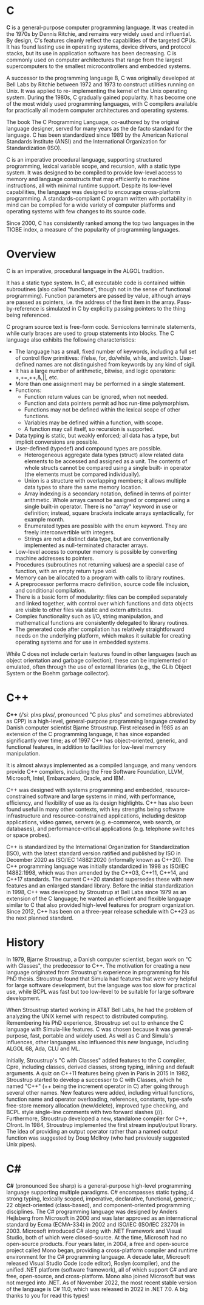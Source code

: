 # C

**C** is a general-purpose computer programming language. It was created in the 1970s by Dennis Ritchie, and remains very widely used and influential. By design, C's features cleanly reflect the capabilities of the targeted CPUs. It has found lasting use in operating systems, device drivers, and protocol stacks, but its use in application software has been decreasing. C is commonly used on computer architectures that range from the largest supercomputers to the smallest microcontrollers and embedded systems.

A successor to the programming language B, C was originally developed at Bell Labs by Ritchie between 1972 and 1973 to construct utilities running on Unix. It was applied to re-
implementing the kernel of the Unix operating system. During the 1980s, C gradually gained popularity. It has become one of the most widely used programming languages, with C compilers 
available for practically all modern computer architectures and operating systems.

The book The C Programming Language, co-authored by the original language designer, served for many years as the de facto standard for the language. C has been standardized since 1989 by the American National Standards Institute (ANSI) and the International Organization for Standardization (ISO).

C is an imperative procedural language, supporting structured programming, lexical variable scope, and recursion, with a static type system. It was designed to be compiled to provide low-level access to memory and language constructs that map efficiently to machine instructions, all with minimal runtime support. Despite its low-level capabilities, the language was designed to encourage cross-platform programming. A standards-compliant C program written with portability in mind can be compiled for a wide variety of computer platforms and operating systems with few changes to its source code.

Since 2000, C has consistently ranked among the top two languages in the TIOBE index, a measure of the popularity of programming languages.


# Overview
C is an imperative, procedural language in the ALGOL tradition.

It has a static type system. In C, all executable code is contained within subroutines (also called "functions", though not in the sense of functional programming). Function parameters are passed by value, although arrays are passed as pointers, i.e. the address of the first item in the array. Pass-by-reference is simulated in C by explicitly passing pointers to the thing being referenced.


C program source text is free-form code. Semicolons terminate statements, while curly braces are used to group statements into blocks.
The C language also exhibits the following characteristics:
-	The language has a small, fixed number of keywords, including a full set of control flow primitives: if/else, for, do/while, while, and switch. User-defined names are not distinguished from keywords by any kind of sigil.
-	It has a large number of arithmetic, bitwise, and logic operators: +,+=,++,&,||, etc.
-	More than one assignment may be performed in a single statement.
-	Functions:
    -	Function return values can be ignored, when not needed.
    -	Function and data pointers permit ad hoc run-time polymorphism.
    - Functions may not be defined within the lexical scope of other functions.
    - Variables may be defined within a function, with scope.
    - A function may call itself, so recursion is supported.
-	Data typing is static, but weakly enforced; all data has a type, but implicit conversions are possible.
-	User-defined (typedef) and compound types are possible.
    -	Heterogeneous aggregate data types (struct) allow related data elements to be accessed and assigned as a unit. The contents of whole structs cannot be compared using a single built- in operator (the elements must be compared individually).
    -	Union is a structure with overlapping members; it allows multiple data types to share the same memory location.
    -	Array indexing is a secondary notation, defined in terms of pointer arithmetic. Whole arrays cannot be assigned or compared using a single built-in operator. There is no "array" keyword in use or definition; instead, square brackets indicate arrays syntactically, for example month.
    -	Enumerated types are possible with the enum keyword. They are freely interconvertible with integers.
    -	Strings are not a distinct data type, but are conventionally implemented as null-terminated character arrays.
-	Low-level access to computer memory is possible by converting machine addresses to pointers.
-	Procedures (subroutines not returning values) are a special case of function, with an empty return type void.
-	Memory can be allocated to a program with calls to library routines.
-	A preprocessor performs macro definition, source code file inclusion, and conditional compilation.
-	There is a basic form of modularity: files can be compiled separately and linked together, with control over which functions and data objects are visible to other files via static and extern attributes.
-	Complex functionality such as I/O, string manipulation, and mathematical functions are consistently delegated to library routines.
-	The generated code after compilation has relatively straightforward needs on the underlying platform, which makes it suitable for creating operating systems and for use in embedded systems.

While C does not include certain features found in other languages (such as object orientation and garbage collection), these can be implemented or emulated, often through the use of external libraries (e.g., the GLib Object System or the Boehm garbage collector).

# C++
**C++** (/ˈsiː plʌs plʌs/, pronounced "C plus plus" and sometimes abbreviated as CPP) is a high-level, general-purpose programming language created by Danish computer scientist Bjarne Stroustrup. First released in 1985 as an extension of the C programming language, it has since expanded significantly over time; as of 1997 C++ has object-oriented, generic, and functional features, in addition to facilities for low-level memory manipulation.

It is almost always implemented as a compiled language, and many vendors provide C++ compilers, including the Free Software Foundation, LLVM, Microsoft, Intel, Embarcadero, Oracle, and IBM.

C++ was designed with systems programming and embedded, resource-constrained software and large systems in mind, with performance, efficiency, and flexibility of use as its design highlights. C++ has also been found useful in many other contexts, with key strengths being software infrastructure and resource-constrained applications, including desktop applications, video games, servers (e.g. e-commerce, web search, or databases), and performance-critical applications (e.g. telephone switches or space probes).

C++ is standardized by the International Organization for Standardization (ISO), with the latest standard version ratified and published by ISO in December 2020 as ISO/IEC 14882:2020 (informally known as C++20). The C++ programming language was initially standardized in 1998 as ISO/IEC 14882:1998, which was then amended by the C++03, C++11, C++14, and C++17 standards. The current C++20 standard supersedes these with new features and an enlarged standard library. Before the initial standardization in 1998, C++ was developed by Stroustrup at Bell Labs since 1979 as an extension of the C language; he wanted an efficient and flexible language similar to C that also provided high-level features for program organization. Since 2012, C++ has been on a three-year release schedule with C++23 as the next planned standard.

# History
In 1979, Bjarne Stroustrup, a Danish computer scientist, began work on "C with Classes", the predecessor to C++. The motivation for creating a new language originated from Stroustrup's experience in programming for his PhD thesis. Stroustrup found that Simula had features that were very helpful for large software development, but the language was too slow for practical use, while BCPL was fast but too low-level to be suitable for large software development.

When Stroustrup started working in AT&T Bell Labs, he had the problem of analyzing the UNIX kernel with respect to distributed computing. Remembering his PhD experience, Stroustrup set out to enhance the C language with Simula-like features. C was chosen because it was general-purpose, fast, portable and widely used. As well as C and Simula's influences, other languages also influenced this new language, including ALGOL 68, Ada, CLU and ML.


Initially, Stroustrup's "C with Classes" added features to the C compiler, Cpre, including classes, derived classes, strong typing, inlining and default arguments.
A quiz on C++11 features being given in Paris in 2015 In 1982, Stroustrup started to develop a successor to C with Classes, which he named "C++" (++ being the increment operator in C) after going through several other names. New features were added, including virtual functions, function name and operator overloading, references, constants, type-safe free-store memory allocation (new/delete), improved type checking, and BCPL style single-line comments with two forward slashes (//). Furthermore, Stroustrup developed a new, standalone compiler for C++, Cfront.
In 1984, Stroustrup implemented the first stream input/output library. The idea of providing an output operator rather than a named output function was suggested by Doug McIlroy (who had previously suggested Unix pipes).


# C#
**C#** (pronounced See sharp) is a general-purpose high-level programming language supporting multiple paradigms. C# encompasses static typing,: 4  strong typing, lexically scoped, imperative, declarative, functional, generic,: 22  object-oriented (class-based), and component-oriented programming disciplines.
The C# programming language was designed by Anders Hejlsberg from Microsoft in 2000 and was later approved as an international standard by Ecma (ECMA-334) in 2002 and ISO/IEC (ISO/IEC 23270) in 2003. Microsoft introduced C# along with .NET Framework and Visual Studio, both of which were closed-source. At the time, Microsoft had no open-source products. Four years later, in 2004, a free and open-source project called Mono began, providing a cross-platform compiler and runtime environment for the C# programming language. A decade later, Microsoft released Visual Studio Code (code editor), Roslyn (compiler), and the unified .NET platform (software framework), all of which support C# and are free, open-source, and cross-platform. Mono also joined Microsoft but was not merged into .NET.
As of November 2022, the most recent stable version of the language is C# 11.0, which was released in 2022 in .NET 7.0.
A big thanks to you for read this types!


